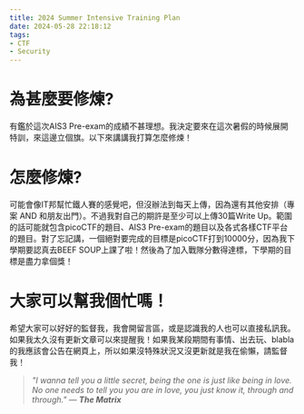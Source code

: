 ```yaml
---
title: 2024 Summer Intensive Training Plan
date: 2024-05-28 22:18:12
tags:
- CTF
- Security
---
```


# 為甚麼要修煉?
有鑑於這次AIS3 Pre-exam的成績不甚理想。我決定要來在這次暑假的時候展開特訓，來這邊立個旗。以下來講講我打算怎麼修煉！

# 怎麼修煉?
可能會像IT邦幫忙鐵人賽的感覺吧，但沒辦法到每天上傳，因為還有其他安排（專案 AND 和朋友出門）。不過我對自己的期許是至少可以上傳30篇Write Up。範圍的話可能就包含picoCTF的題目、AIS3 Pre-exam的題目以及各式各樣CTF平台的題目。對了忘記講，一個絕對要完成的目標是picoCTF打到10000分，因為我下學期要認真去BEEF SOUP上課了啦！然後為了加入戰隊分數得達標，下學期的目標是盡力拿個獎！

# 大家可以幫我個忙嗎！
希望大家可以好好的監督我，我會開留言區，或是認識我的人也可以直接私訊我。如果我太久沒有更新文章可以來提醒我！如果我某段期間有事情、出去玩、blabla的我應該會公告在網頁上，所以如果沒特殊狀況又沒更新就是我在偷懶，請監督我！

> *"I wanna tell you a little secret, being the one is just like being in love. No one needs to tell you you are in love, you just know it, through and through." — **The Matrix***